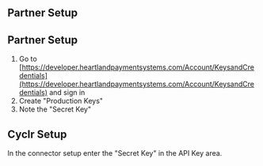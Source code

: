 
<section class="setup partner" markdown="1">

## Partner Setup

<div class="section-content" markdown="1">

## Partner Setup ##

1. Go to [https://developer.heartlandpaymentsystems.com/Account/KeysandCredentials](https://developer.heartlandpaymentsystems.com/Account/KeysandCredentials) and sign in
2. Create "Production Keys"
3. Note the "Secret Key"


</div>

</section>

<section class="setup cyclr" markdown="1">

## Cyclr Setup

<div class="section-content" markdown="1">

In the connector setup enter the "Secret Key" in the API Key area.

</div>

</section>